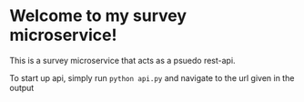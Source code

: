 # Welcome to my survey microservice!

This is a survey microservice that acts as a psuedo rest-api.

To start up api, simply run `python api.py` and navigate to the url given in the output